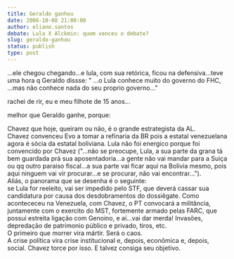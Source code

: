 ```yaml
---
title: Geraldo ganhou
date: 2006-10-08 21:00:00
author: eliane.santos
debate: Lula X Alckmin: quem venceu o debate?
slug: geraldo-ganhou
status: publish 
type: post
---
```


...ele chegou chegando...e lula, com sua retórica, ficou na defensiva...teve uma hora q Geraldo dissse: " ...o Lula conhece muito do governo do FHC, ...mas não conhece nada do seu proprio governo..."


rachei de rir, eu e meu filhote de 15 anos...


melhor que Geraldo ganhe, porque:


Chavez que hoje, queiram ou não, é o grande estrategista da AL.   
Chavez convenceu Evo a tomar a refinaria da BR pois a estatal venezuelana agora é sócia da estatal boliviana. Lula não foi energico porque foi convencido por Chavez ("...não se preocupe, Lula, a sua parte da grana tá bem guardada prá sua aposentadoria...a gente não vai mandar para a Suiça ou qq outro paraiso fiscal...a sua parte vai ficar aqui na Bolivia mesmo, pois aqui ninguem vai vir procurar...e se procurar, não vai encontrar...").  
Aliás, o panorama que se desenha é o seguinte:  
se Lula for reeleito, vai ser impedido pelo STF, que deverá cassar sua candidatura por causa dos desdobramentos do dossiêgate. Como acontececeu na Venezuela, com Chavez, o PT convocará a militância, juntamente com o exercito do MST, fortemente armado pelas FARC, que possui estreita ligação com Genoino, e aí...vai dar merda! Invasões, depredação de patrimonio público e privado, tiros, etc.  
O primeiro que morrer vira mártir. Será o caos.  
A crise política vira crise institucional e, depois, econômica e, depois, social. Chavez torce por isso. E talvez consiga seu objetivo. 


